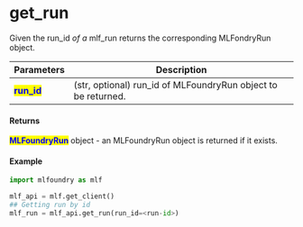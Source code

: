 # get\_run

Given the run\_id _of a_ mlf\_run returns the corresponding MLFondryRun object.

| Parameters                                   | Description                                                    |
| -------------------------------------------- | -------------------------------------------------------------- |
| <mark style="color:blue;">**run\_id**</mark> | (str, optional) run\_id of MLFoundryRun object to be returned. |

#### Returns

<mark style="color:blue;">**MLFoundryRun**</mark> object - an MLFoundryRun object is returned if it exists.

#### Example

```python
import mlfoundry as mlf

mlf_api = mlf.get_client()
## Getting run by id
mlf_run = mlf_api.get_run(run_id=<run-id>)
```
